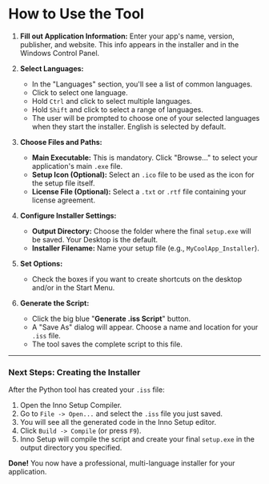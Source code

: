 # How to Use the Tool

1.  **Fill out Application Information:**
    Enter your app's name, version, publisher, and website. This info appears in the installer and in the Windows Control Panel.

2.  **Select Languages:**
    *   In the "Languages" section, you'll see a list of common languages.
    *   Click to select one language.
    *   Hold `Ctrl` and click to select multiple languages.
    *   Hold `Shift` and click to select a range of languages.
    *   The user will be prompted to choose one of your selected languages when they start the installer. English is selected by default.

3.  **Choose Files and Paths:**
    *   **Main Executable:** This is mandatory. Click "Browse..." to select your application's main `.exe` file.
    *   **Setup Icon (Optional):** Select an `.ico` file to be used as the icon for the setup file itself.
    *   **License File (Optional):** Select a `.txt` or `.rtf` file containing your license agreement.

4.  **Configure Installer Settings:**
    *   **Output Directory:** Choose the folder where the final `setup.exe` will be saved. Your Desktop is the default.
    *   **Installer Filename:** Name your setup file (e.g., `MyCoolApp_Installer`).

5.  **Set Options:**
    *   Check the boxes if you want to create shortcuts on the desktop and/or in the Start Menu.

6.  **Generate the Script:**
    *   Click the big blue "**Generate .iss Script**" button.
    *   A "Save As" dialog will appear. Choose a name and location for your `.iss` file.
    *   The tool saves the complete script to this file.

---

### **Next Steps: Creating the Installer**

After the Python tool has created your `.iss` file:

1.  Open the Inno Setup Compiler.
2.  Go to `File -> Open...` and select the `.iss` file you just saved.
3.  You will see all the generated code in the Inno Setup editor.
4.  Click `Build -> Compile` (or press `F9`).
5.  Inno Setup will compile the script and create your final `setup.exe` in the output directory you specified.

**Done!** You now have a professional, multi-language installer for your application.
